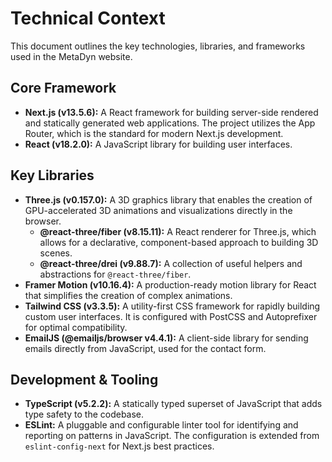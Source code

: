 # Technical Context

This document outlines the key technologies, libraries, and frameworks used in the MetaDyn website.

## Core Framework

*   **Next.js (v13.5.6):** A React framework for building server-side rendered and statically generated web applications. The project utilizes the App Router, which is the standard for modern Next.js development.
*   **React (v18.2.0):** A JavaScript library for building user interfaces.

## Key Libraries

*   **Three.js (v0.157.0):** A 3D graphics library that enables the creation of GPU-accelerated 3D animations and visualizations directly in the browser.
    *   **@react-three/fiber (v8.15.11):** A React renderer for Three.js, which allows for a declarative, component-based approach to building 3D scenes.
    *   **@react-three/drei (v9.88.7):** A collection of useful helpers and abstractions for `@react-three/fiber`.
*   **Framer Motion (v10.16.4):** A production-ready motion library for React that simplifies the creation of complex animations.
*   **Tailwind CSS (v3.3.5):** A utility-first CSS framework for rapidly building custom user interfaces. It is configured with PostCSS and Autoprefixer for optimal compatibility.
*   **EmailJS (@emailjs/browser v4.4.1):** A client-side library for sending emails directly from JavaScript, used for the contact form.

## Development & Tooling

*   **TypeScript (v5.2.2):** A statically typed superset of JavaScript that adds type safety to the codebase.
*   **ESLint:** A pluggable and configurable linter tool for identifying and reporting on patterns in JavaScript. The configuration is extended from `eslint-config-next` for Next.js best practices.
